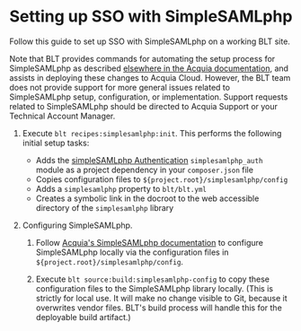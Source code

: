 # Setting up SSO with SimpleSAMLphp

Follow this guide to set up SSO with SimpleSAMLphp on a working BLT site.

Note that BLT provides commands for automating the setup process for SimpleSAMLphp as described [elsewhere in the Acquia documentation](https://docs.acquia.com/resource/using-simplesamlphp-acquia-cloud-site), and assists in deploying these changes to Acquia Cloud. However, the BLT team does not provide support for more general issues related to SimpleSAMLphp setup, configuration, or implementation. Support requests related to SimpleSAMLphp should be directed to Acquia Support or your Technical Account Manager. 

1. Execute `blt recipes:simplesamlphp:init`. This performs the following initial setup tasks:

      * Adds the [simpleSAMLphp Authentication](https://www.drupal.org/project/simplesamlphp_auth) `simplesamlphp_auth` module as a project dependency in your `composer.json` file
      * Copies configuration files to `${project.root}/simplesamlphp/config`
      * Adds a `simplesamlphp` property to `blt/blt.yml`
      * Creates a symbolic link in the docroot to the web accessible directory of the `simplesamlphp` library

1. Configuring SimpleSAMLphp.

      1. Follow [Acquia's SimpleSAMLphp documentation](https://docs.acquia.com/resource/using-simplesamlphp-acquia-cloud-site/) to configure SimpleSAMLphp locally via the configuration files in `${project.root}/simplesamlphp/config`.

      1. Execute `blt source:build:simplesamlphp-config` to copy these configuration files to the SimpleSAMLphp library locally. (This is strictly for local use. It will make no change visible to Git, because it overwrites vendor files. BLT's build process will handle this for the deployable build artifact.)
